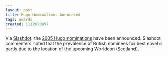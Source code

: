 ```yaml
---
layout: post
title: Hugo Nominations Announced
tags: awards
created: 1112023897
---
```

Via [Slashdot](http://slashdot.org/article.pl?sid=05/03/27/2113253):  the [2005 Hugo nominations](http://www.interaction.worldcon.org.uk/pressr31.htm) have been announced.  Slashdot commenters noted that the prevalence of British nominees for best novel is partly due to the location of the upcoming Worldcon (Scotland).
